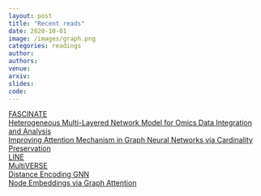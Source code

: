 ```yaml
---
layout: post
title: "Recent reads"
date: 2020-10-01
image: /images/graph.png
categories: readings
author:
authors:
venue:
arxiv:
slides:
code:
---
```

[FASCINATE](https://dl.acm.org/doi/10.1145/2939672.2939784)\
[Heterogeneous Multi-Layered Network Model for Omics Data Integration and Analysis](https://www.frontiersin.org/articles/10.3389/fgene.2019.01381/full)\
[Improving Attention Mechanism in Graph Neural Networks via Cardinality Preservation](https://arxiv.org/abs/1907.02204)\
[LINE](https://arxiv.org/abs/1503.03578)\
[MultiVERSE](https://arxiv.org/abs/2008.10085)\
[Distance Encoding GNN](https://arxiv.org/abs/2009.00142)\
[Node Embeddings via Graph Attention](https://arxiv.org/abs/1710.09599)
